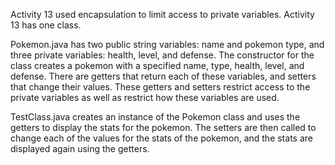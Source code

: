 Activity 13 used encapsulation to limit access to private variables. Activity 13 has one class.

Pokemon.java has two public string variables: name and pokemon type, and three private variables: health, level, and defense. The constructor for the class creates a pokemon with a specified name, type, health, level, and defense. There are getters that return each of these variables, and setters that change their values. These getters and setters restrict access to the private variables as well as restrict how these variables are used.

TestClass.java creates an instance of the Pokemon class and uses the getters to display the stats for the pokemon. The setters are then called to change each of the values for the stats of the pokemon, and the stats are displayed again using the getters.

